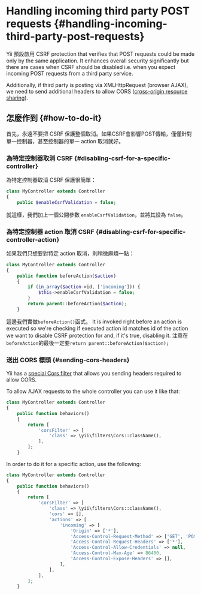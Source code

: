 # Handling incoming third party POST requests {#handling-incoming-third-party-post-requests}

Yii 預設啟用 CSRF protection that verifies that POST requests could be made only by the same application. It enhances overall security significantly but there are cases when CSRF should be disabled i.e. when you expect incoming POST requests from a third party service.

Additionally, if third party is posting via XMLHttpRequest \(browser AJAX\), we need to send additional headers to allow CORS \([cross-origin resource sharing](https://en.wikipedia.org/wiki/Cross-origin_resource_sharing)\).

## 怎麼作到 {#how-to-do-it}

首先，永遠不要把 CSRF 保護整個取消。如果CSRF會影響POST傳輸，僅僅針對單一控制器，甚至控制器的單一 action 取消就好。

### 為特定控制器取消 CSRF  {#disabling-csrf-for-a-specific-controller}

為特定控制器取消 CSRF 保護很簡單：

```php
class MyController extends Controller
{
    public $enableCsrfValidation = false;
```

就這樣，我們加上一個公開參數 `enableCsrfValidation`，並將其設為 `false`。

### 為特定控制器 action 取消 CSRF {#disabling-csrf-for-specific-controller-action}

如果我們只想要對特定 action 取消，則稍微麻煩一點：

```php
class MyController extends Controller
{
    public function beforeAction($action)
    {
        if (in_array($action->id, ['incoming'])) {
            $this->enableCsrfValidation = false;
        }
        return parent::beforeAction($action);
    }
```

這邊我們實做`beforeAction()`函式。 It is invoked right before an action is executed so we're checking if executed action id matches id of the action we want to disable CSRF protection for and, if it's true, disabling it. 注意在`beforeAction`的最後一定要`return parent::beforeAction($action);`

### 送出 CORS 標頭 {#sending-cors-headers}

Yii has a [special Cors filter](http://www.yiiframework.com/doc-2.0/yii-filters-cors.html) that allows you sending headers required to allow CORS.

To allow AJAX requests to the whole controller you can use it like that:

```php
class MyController extends Controller
{
    public function behaviors()
    {
        return [
            'corsFilter' => [
                'class' => \yii\filters\Cors::className(),
            ],
        ];
    }
```

In order to do it for a specific action, use the following:

```php
class MyController extends Controller
{
    public function behaviors()
    {
        return [
            'corsFilter' => [
                'class' => \yii\filters\Cors::className(),
                'cors' => [],
                'actions' => [
                    'incoming' => [
                        'Origin' => ['*'],
                        'Access-Control-Request-Method' => ['GET', 'POST', 'PUT', 'PATCH', 'DELETE', 'HEAD', 'OPTIONS'],
                        'Access-Control-Request-Headers' => ['*'],
                        'Access-Control-Allow-Credentials' => null,
                        'Access-Control-Max-Age' => 86400,
                        'Access-Control-Expose-Headers' => [],
                    ],
                ],
            ],
        ];
    }
```



